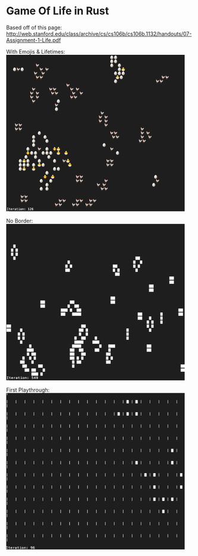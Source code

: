 # Game Of Life in Rust

Based off of this page: http://web.stanford.edu/class/archive/cs/cs106b/cs106b.1132/handouts/07-Assignment-1-Life.pdf

With Emojis & Lifetimes:
<img src="game_of_life3.gif" width="480" height="420" />

No Border:
<img src="game_of_life2.gif" width="480" height="420" />

First Playthrough:
<img src="game_of_life.gif" width="480" height="420" />
